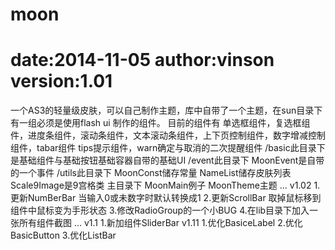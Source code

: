 moon
====
date:2014-11-05
author:vinson
version:1.01
====
一个AS3的轻量级皮肤，可以自己制作主题，库中自带了一个主题，在sun目录下有一组必须是使用flash ui 制作的组件。
目前的组件有
单选框组件，复选框组件，进度条组件，滚动条组件，文本滚动条组件，上下页控制组件，数字增减控制组件，tabar组件
tips提示组件，warn确定与取消的二次提醒组件
/basic此目录下
是基础组件与基础按钮基础容器自带的基础UI
/event此目录下
MoonEvent是自带的一个事件
/utils此目录下
MoonConst储存常量
NameList储存皮肤列表
Scale9Image是9宫格类
主目录下
MoonMain例子
MoonTheme主题
...
v1.02
1.更新NumBerBar
当输入0或未数字时默认转换成1
2.更新ScrollBar
取掉鼠标移到组件中鼠标变为手形状态
3.修改RadioGroup的一个小BUG
4.在lib目录下加入一张所有组件截图
...
v1.1
1.新加组件SliderBar
v1.11
1.优化BasiceLabel
2.优化BasicButton
3.优化ListBar